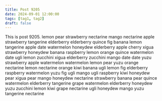 ```yaml
---
title: Post 9205
date: 2024-09-01 12:00:00
tags: [tag1, tag2]
draft: false
---
```

This is post 9205.
lemon
pear
strawberry
nectarine
mango
nectarine
apple
strawberry
tangerine
elderberry
elderberry
quince
fig
banana
lemon
tangerine
apple
date
watermelon
honeydew
elderberry
apple
cherry
xigua
strawberry
honeydew
banana
raspberry
lemon
orange
quince
watermelon
date
ugli
lemon
zucchini
xigua
elderberry
zucchini
mango
date
date
yuzu
strawberry
apple
watermelon
watermelon
lemon
pear
yuzu
orange
nectarine
lemon
nectarine
orange
kiwi
banana
ugli
lemon
fig
elderberry
raspberry
watermelon
yuzu
fig
ugli
mango
ugli
raspberry
kiwi
honeydew
pear
xigua
pear
mango
honeydew
nectarine
strawberry
banana
pear
quince
watermelon
elderberry
tangerine
grape
watermelon
elderberry
honeydew
yuzu
zucchini
lemon
kiwi
grape
nectarine
ugli
honeydew
mango
yuzu
tangerine
nectarine
